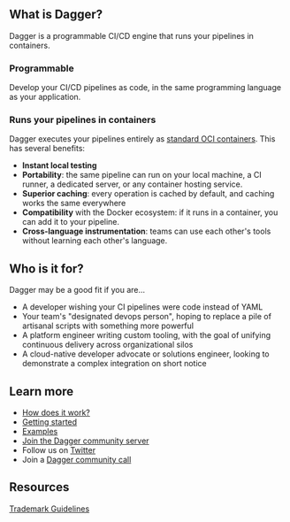 ## What is Dagger?

Dagger is a programmable CI/CD engine that runs your pipelines in containers.

### Programmable

Develop your CI/CD pipelines as code, in the same programming language as your application.

### Runs your pipelines in containers

Dagger executes your pipelines entirely as [standard OCI containers](https://opencontainers.org/). This has several benefits:

* **Instant local testing**
* **Portability**: the same pipeline can run on your local machine, a CI runner, a dedicated server, or any container hosting service.
* **Superior caching**: every operation is cached by default, and caching works the same everywhere
* **Compatibility** with the Docker ecosystem: if it runs in a container, you can add it to your pipeline.
* **Cross-language instrumentation**: teams can use each other's tools without learning each other's language.

## Who is it for?

Dagger may be a good fit if you are...

* A developer wishing your CI pipelines were code instead of YAML
* Your team's "designated devops person", hoping to replace a pile of artisanal scripts with something more powerful
* A platform engineer writing custom tooling, with the goal of unifying continuous delivery across organizational silos
* A cloud-native developer advocate or solutions engineer, looking to demonstrate a complex integration on short notice

## Learn more

* [How does it work?](https://docs.dagger.io/#how-does-it-work)
* [Getting started](https://docs.dagger.io/#getting-started)
* [Examples](https://github.com/dagger/examples)
* [Join the Dagger community server](https://discord.gg/ufnyBtc8uY)
* Follow us on [Twitter](https://twitter.com/dagger_io)
* Join a [Dagger community call](https://dagger.io/events)

## Resources 
[Trademark Guidelines](https://dagger.io/trademark)
